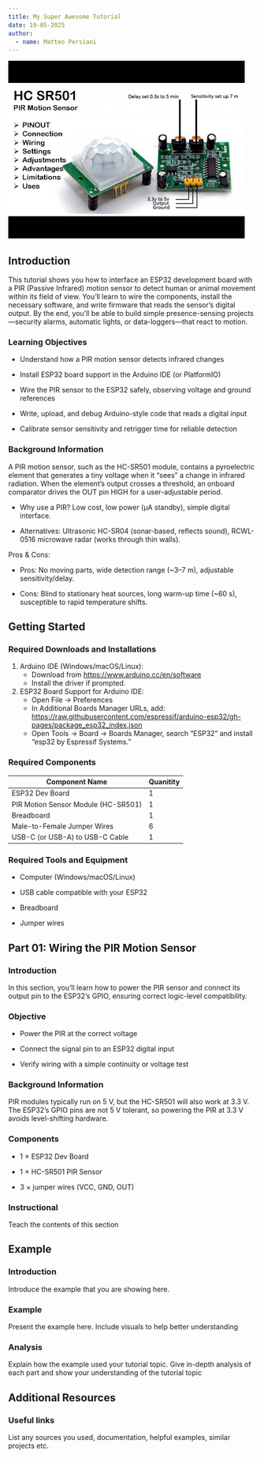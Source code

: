```yaml
---
title: My Super Awesome Tutorial
date: 19-05-2025
author:
  - name: Matteo Persiani
---
```


![relevant graphic or workshop logo](./MatteoPersianiPhotos/PIRSensor.png)

## Introduction

This tutorial shows you how to interface an ESP32 development board with a PIR (Passive Infrared) motion sensor to detect human or animal movement within its field of view. You’ll learn to wire the components, install the necessary software, and write firmware that reads the sensor’s digital output. By the end, you’ll be able to build simple presence-sensing projects—security alarms, automatic lights, or data-loggers—that react to motion.

### Learning Objectives

- Understand how a PIR motion sensor detects infrared changes

- Install ESP32 board support in the Arduino IDE (or PlatformIO)

- Wire the PIR sensor to the ESP32 safely, observing voltage and ground references

- Write, upload, and debug Arduino-style code that reads a digital input

- Calibrate sensor sensitivity and retrigger time for reliable detection

### Background Information

A PIR motion sensor, such as the HC-SR501 module, contains a pyroelectric element that generates a tiny voltage when it “sees” a change in infrared radiation. When the element’s output crosses a threshold, an onboard comparator drives the OUT pin HIGH for a user-adjustable period.

- Why use a PIR? Low cost, low power (µA standby), simple digital interface.

- Alternatives: Ultrasonic HC-SR04 (sonar-based, reflects sound), RCWL-0516 microwave radar (works through thin walls).

Pros & Cons:

- Pros: No moving parts, wide detection range (~3–7 m), adjustable sensitivity/delay.

- Cons: Blind to stationary heat sources, long warm-up time (~60 s), susceptible to rapid temperature shifts.

## Getting Started

### Required Downloads and Installations

1. Arduino IDE (Windows/macOS/Linux):
   - Download from https://www.arduino.cc/en/software
   - Install the driver if prompted.
2. ESP32 Board Support for Arduino IDE:
    - Open File → Preferences
    - In Additional Boards Manager URLs, add: https://raw.githubusercontent.com/espressif/arduino-esp32/gh-pages/package_esp32_index.json
    - Open Tools → Board → Boards Manager, search “ESP32” and install “esp32 by Espressif Systems.”

### Required Components

| Component Name | Quanitity |
| -------------- | --------- |
|ESP32 Dev Board | 1 |
| PIR Motion Sensor Module (HC-SR501) | 1 |
| Breadboard | 1 |
| Male-to-Female Jumper Wires | 6 |
| USB-C (or USB-A) to USB-C Cable | 1 | 

### Required Tools and Equipment

- Computer (Windows/macOS/Linux)

- USB cable compatible with your ESP32

- Breadboard

- Jumper wires

## Part 01: Wiring the PIR Motion Sensor

### Introduction

In this section, you’ll learn how to power the PIR sensor and connect its output pin to the ESP32’s GPIO, ensuring correct logic-level compatibility.

### Objective

- Power the PIR at the correct voltage

- Connect the signal pin to an ESP32 digital input

- Verify wiring with a simple continuity or voltage test

### Background Information

PIR modules typically run on 5 V, but the HC-SR501 will also work at 3.3 V. The ESP32’s GPIO pins are not 5 V tolerant, so powering the PIR at 3.3 V avoids level-shifting hardware.

### Components

- 1 × ESP32 Dev Board

- 1 × HC-SR501 PIR Sensor

- 3 × jumper wires (VCC, GND, OUT)

### Instructional

Teach the contents of this section

## Example

### Introduction

Introduce the example that you are showing here.

### Example

Present the example here. Include visuals to help better understanding

### Analysis

Explain how the example used your tutorial topic. Give in-depth analysis of each part and show your understanding of the tutorial topic

## Additional Resources

### Useful links

List any sources you used, documentation, helpful examples, similar projects etc.